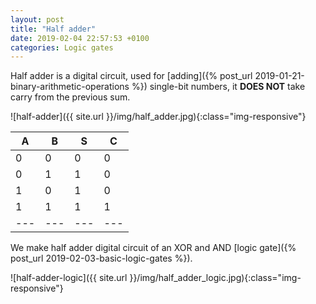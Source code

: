 ```yaml
---
layout: post
title: "Half adder"
date: 2019-02-04 22:57:53 +0100
categories: Logic gates
---
```


Half adder is a digital circuit, used for [adding]({% post_url 2019-01-21-binary-arithmetic-operations %}) single-bit numbers, it **DOES NOT** take carry from the previous sum.


![half-adder]({{ site.url }}/img/half_adder.jpg){:class="img-responsive"}

<div class="table-wrapper" markdown="block">

| A | B | S | C |
|---|---|---|---|
| 0 | 0 | 0 | 0 |
| 0 | 1 | 1 | 0 |
| 1 | 0 | 1 | 0 |
| 1 | 1 | 1 | 1 |
|---|---|---|---|

</div>

We make half adder digital circuit of an XOR and AND [logic gate]({% post_url 2019-02-03-basic-logic-gates %}).

![half-adder-logic]({{ site.url }}/img/half_adder_logic.jpg){:class="img-responsive"}